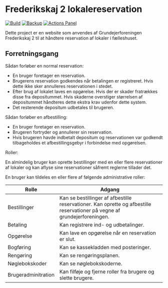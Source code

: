 # Frederikskaj 2 lokalereservation

[![Build](https://github.com/Frederikskaj2/Reservations/workflows/Build/badge.svg)](https://github.com/Frederikskaj2/Reservations/actions?query=workflow%3ABuild)
[![Backup](https://github.com/Frederikskaj2/Reservations/workflows/Backup/badge.svg)](https://github.com/Frederikskaj2/Reservations/actions?query=workflow%3ABackup)
[![Actions Panel](https://img.shields.io/badge/actionspanel-enabled-brightgreen)](https://www.actionspanel.app/app/Frederikskaj2/Reservations)

Dette project er en website som anvendes af Grundejerforeningen Frederikskaj 2 til at håndtere reservation af lokaler i fælleshuset.

## Forretningsgang

Sådan forløber en normal reservation:

- En bruger foretager en reservation.
- Brugerens reservation godkendes når betalingen er registreret. Hvis dette ikke sker annulleres reservationen i stedet.
- Efter brug af lokalet laves en opgørelse. Hvis der er skader fratrækkes disse fra depositummet. Hvis skaderne overstiger størrelsen af depositummet håndteres dette ekstra krav udenfor dette system.
- Det resterende depositum udbetales til brugeren.

Sådan forløber en afbestilling:

- En bruger foretager en reservation.
- Brugeren fortryder og annullerer sin reservation.
- Hvis brugeren havde indbetalt depositum og reservationen var godkendt tilbageholdes et afbestillingsgebyr i forbindelse med opgørelsen.

Roller:

En almindelig bruger kan oprette bestillinger med en eller flere reservationer af lokaler og kan aflyse sine reservationer såfremt reglerne tillader det.

En bruger kan tildeles en eller flere af følgende administrative roller:

| Rolle | Adgang |
| - | - | 
| Bestillinger | Kan se bestillinger af afbestille reservationer. Kan oprette og afbestille reservationer på vegne af grundejerforeningen. |
| Betaling | Kan registrere ind- og udbetalinger. |
| Opgørelse | Kan lave en opgørelse når en reservation er slut. |
| Bogføring | Kan se kassekladden med posteringer. |
| Rengøring | Kan se rengøringsplanen. |
| Nøglebokskoder | Kan se nøglebokskoderne. |
| Brugeradminitration | Kan filføje og fjerne roller fra brugere og slette brugere. |
